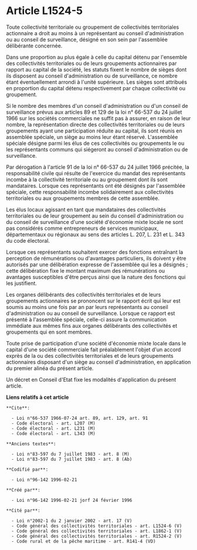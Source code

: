 # Article L1524-5

Toute collectivité territoriale ou groupement de collectivités territoriales actionnaire a droit au moins à un représentant
au conseil d'administration ou au conseil de surveillance, désigné en son sein par l'assemblée délibérante concernée.

Dans une proportion au plus égale à celle du capital détenu par l'ensemble des collectivités territoriales ou de leurs
groupements actionnaires par rapport au capital de la société, les statuts fixent le nombre de sièges dont ils disposent au
conseil d'administration ou de surveillance, ce nombre étant éventuellement arrondi à l'unité supérieure. Les sièges sont
attribués en proportion du capital détenu respectivement par chaque collectivité ou groupement.

Si le nombre des membres d'un conseil d'administration ou d'un conseil de surveillance prévus aux articles 89 et 129 de la
loi n° 66-537 du 24 juillet 1966 sur les sociétés commerciales ne suffit pas à assurer, en raison de leur nombre, la
représentation directe des collectivités territoriales ou de leurs groupements ayant une participation réduite au capital,
ils sont réunis en assemblée spéciale, un siège au moins leur étant réservé. L'assemblée spéciale désigne parmi les élus de
ces collectivités ou groupements le ou les représentants communs qui siégeront au conseil d'administration ou de
surveillance.

Par dérogation à l'article 91 de la loi n° 66-537 du 24 juillet 1966 précitée, la responsabilité civile qui résulte de
l'exercice du mandat des représentants incombe à la collectivité territoriale ou au groupement dont ils sont mandataires.
Lorsque ces représentants ont été désignés par l'assemblée spéciale, cette responsabilité incombe solidairement aux
collectivités territoriales ou aux groupements membres de cette assemblée.

Les élus locaux agissant en tant que mandataires des collectivités territoriales ou de leur groupement au sein du conseil
d'administration ou du conseil de surveillance d'une société d'économie mixte locale ne sont pas considérés comme
entrepreneurs de services municipaux, départementaux ou régionaux au sens des articles L. 207, L. 231 et L. 343 du code
électoral.

Lorsque ces représentants souhaitent exercer des fonctions entraînant la perception de rémunérations ou d'avantages
particuliers, ils doivent y être autorisés par une délibération expresse de l'assemblée qui les a désignés ; cette
délibération fixe le montant maximum des rémunérations ou avantages susceptibles d'être perçus ainsi que la nature des
fonctions qui les justifient.

Les organes délibérants des collectivités territoriales et de leurs groupements actionnaires se prononcent sur le rapport
écrit qui leur est soumis au moins une fois par an par leurs représentants au conseil d'administration ou au conseil de
surveillance. Lorsque ce rapport est présenté à l'assemblée spéciale, celle-ci assure la communication immédiate aux mêmes
fins aux organes délibérants des collectivités et groupements qui en sont membres.

Toute prise de participation d'une société d'économie mixte locale dans le capital d'une société commerciale fait
préalablement l'objet d'un accord exprès de la ou des collectivités territoriales et de leurs groupements actionnaires
disposant d'un siège au conseil d'administration, en application du premier alinéa du présent article.

Un décret en Conseil d'Etat fixe les modalités d'application du présent article.

**Liens relatifs à cet article**

	**Cite**:

	  - Loi n°66-537 1966-07-24 art. 89, art. 129, art. 91
	  - Code électoral - art. L207 (M)
	  - Code électoral - art. L231 (M)
	  - Code électoral - art. L343 (M)

	**Anciens textes**:

	  - Loi n°83-597 du 7 juillet 1983 - art. 8 (M)
	  - Loi n°83-597 du 7 juillet 1983 - art. 8 (Ab)

	**Codifié par**:

	  - Loi n°96-142 1996-02-21

	**Créé par**:

	  - Loi n°96-142 1996-02-21 jorf 24 février 1996

	**Cité par**:

	  - Loi n°2002-1 du 2 janvier 2002 - art. 17 (V)
	  - Code général des collectivités territoriales - art. L1524-6 (V)
	  - Code général des collectivités territoriales - art. L1862-1 (V)
	  - Code général des collectivités territoriales - art. R1524-2 (V)
	  - Code rural et de la pêche maritime - art. R141-4 (VD)
